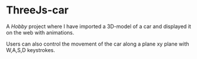 # ThreeJs-car

A *Hobby* project where I have imported a 3D-model of a car and displayed it on the web with animations.

Users can also control the movement of the car along a plane xy plane with W,A,S,D keystrokes.
